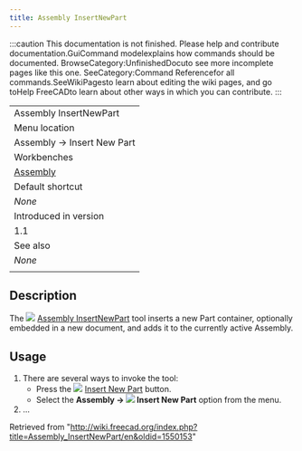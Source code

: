 ```yaml
---
title: Assembly InsertNewPart
---
```


:::caution
This documentation is not finished. Please help and contribute documentation.GuiCommand modelexplains how commands should be documented. BrowseCategory:UnfinishedDocuto see more incomplete pages like this one. SeeCategory:Command Referencefor all commands.SeeWikiPagesto learn about editing the wiki pages, and go toHelp FreeCADto learn about other ways in which you can contribute.
:::

|                                                      |
| ---------------------------------------------------- |
| Assembly InsertNewPart                               |
| Menu location                                        |
| Assembly → Insert New Part                           |
| Workbenches                                          |
| [Assembly](/Assembly_Workbench "Assembly Workbench") |
| Default shortcut                                     |
| _None_                                               |
| Introduced in version                                |
| 1.1                                                  |
| See also                                             |
| _None_                                               |
|                                                      |

## Description

The ![](/images/Assembly_InsertNewPart.svg) [Assembly InsertNewPart](/Assembly_InsertNewPart "Assembly InsertNewPart") tool inserts a new Part container, optionally embedded in a new document, and adds it to the currently active Assembly.

## Usage

1. There are several ways to invoke the tool:
   - Press the ![](/images/Assembly_InsertNewPart.svg) [Insert New Part](/Assembly_InsertNewPart "Assembly InsertNewPart") button.
   - Select the **Assembly → ![](/images/Assembly_InsertNewPart.svg) Insert New Part** option from the menu.
2. ...

Retrieved from "<http://wiki.freecad.org/index.php?title=Assembly_InsertNewPart/en&oldid=1550153>"
